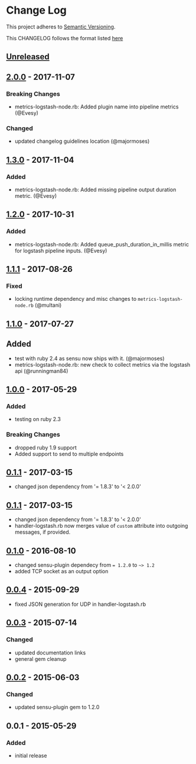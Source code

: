 # Change Log
This project adheres to [Semantic Versioning](http://semver.org/).

This CHANGELOG follows the format listed [here](https://github.com/sensu-plugins/community/blob/master/HOW_WE_CHANGELOG.md)

## [Unreleased]

## [2.0.0] - 2017-11-07
### Breaking Changes
- metrics-logstash-node.rb: Added plugin name into pipeline metrics (@Evesy)

### Changed
- updated changelog guidelines location (@majormoses)

## [1.3.0] - 2017-11-04
### Added
- metrics-logstash-node.rb: Added missing pipeline output duration metric. (@Evesy)

## [1.2.0] - 2017-10-31
### Added
- metrics-logstash-node.rb: Added queue_push_duration_in_millis metric for logstash pipeline inputs. (@Evesy)

## [1.1.1] - 2017-08-26
### Fixed
- locking runtime dependency and misc changes to `metrics-logstash-node.rb` (@multani)


## [1.1.0] - 2017-07-27
## Added
- test with ruby 2.4 as sensu now ships with it. (@majormoses)
- metrics-logstash-node.rb: new check to collect metrics via the logstash api (@runningman84)

## [1.0.0] - 2017-05-29
### Added
- testing on ruby 2.3

### Breaking Changes
- dropped ruby 1.9 support
- Added support to send to multiple endpoints

## [0.1.1] - 2017-03-15
- changed json dependency from '= 1.8.3' to '< 2.0.0'

## [0.1.1] - 2017-03-15
- changed json dependency from '= 1.8.3' to '< 2.0.0'
- handler-logstash.rb now merges value of `custom` attribute into
  outgoing messages, if provided.

## [0.1.0] - 2016-08-10
- changed sensu-plugin dependecy from `= 1.2.0` to `~> 1.2`
- added TCP socket as an output option

## [0.0.4] - 2015-09-29
- fixed JSON generation for UDP in handler-logstash.rb

## [0.0.3] - 2015-07-14
### Changed
- updated documentation links
- general gem cleanup

## [0.0.2] - 2015-06-03
### Changed
- updated sensu-plugin gem to 1.2.0

## 0.0.1 - 2015-05-29
### Added
- initial release

[Unreleased]: https://github.com/sensu-plugins/sensu-plugins-logstash/compare/2.0.0...HEAD
[2.0.0]: https://github.com/sensu-plugins/sensu-plugins-logstash/compare/1.3.0...2.0.0
[1.3.0]: https://github.com/sensu-plugins/sensu-plugins-logstash/compare/1.2.0...1.3.0
[1.2.0]: https://github.com/sensu-plugins/sensu-plugins-logstash/compare/1.1.1...1.2.0
[1.1.1]: https://github.com/sensu-plugins/sensu-plugins-logstash/compare/1.1.0...1.1.1
[1.1.0]: https://github.com/sensu-plugins/sensu-plugins-logstash/compare/1.0.0...1.1.0
[1.0.0]: https://github.com/sensu-plugins/sensu-plugins-logstash/compare/0.1.1...1.0.0
[0.1.1]: https://github.com/sensu-plugins/sensu-plugins-logstash/compare/0.1.0...0.1.1
[0.1.0]: https://github.com/sensu-plugins/sensu-plugins-logstash/compare/0.0.4...0.1.0
[0.0.4]: https://github.com/sensu-plugins/sensu-plugins-logstash/compare/0.0.3...0.0.4
[0.0.3]: https://github.com/sensu-plugins/sensu-plugins-logstash/compare/0.0.2...0.0.3
[0.0.2]: https://github.com/sensu-plugins/sensu-plugins-logstash/compare/0.0.1...0.0.2
